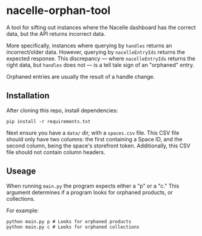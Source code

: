 # nacelle-orphan-tool

A tool for sifting out instances where the Nacelle dashboard has the correct data, but the API returns incorrect data. 

More specifically, instances where querying by `handles` returns an incorrect/older data. However, querying by `nacelleEntryIds` returns the expected response. This discrepancy — where `nacelleEntryIds` returns the right data, but `handles` does not — is a tell tale sign of an "orphaned" entry. 

Orphaned entries are usually the result of a handle change. 

## Installation

After cloning this repo, install dependencies:

```
pip install -r requirements.txt
```

Next ensure you have a `data/` dir, with a `spaces.csv` file. This CSV file should only have two columns: the first containing a Space ID, and the second column, being the space's storefront token. Additionally, this CSV file should not contain column headers. 

## Useage

When running `main.py` the program expects either a "p" or a "c." This argument determines if a program looks for orphaned products, or collections. 

For example:

```
python main.py p # Looks for orphaned products
python main.py c # Looks for orphaned collections
```